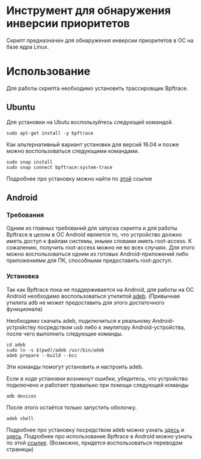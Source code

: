 # Инструмент для обнаружения инверсии приоритетов

Скрипт предназначен для обнаружения инверсии приоритетов в ОС на базе ядра Linux.

# Использование

Для работы скрипта необходимо установить трассировщик Bpftrace.

## Ubuntu

Для установки на Ubutu воспользуйтесь следующей командой.

    sudo apt-get install -y bpftrace

Как альтернативный вариант установки для версий 16.04 и позже можно воспользоваться следующими командами.
    
    sudo snap install
    sudo snap connect bpftrace:system-trace
    
Подробнее про установку можно найти по [этой](https://github.com/iovisor/bpftrace/blob/master/INSTALL.md) ссылке
  
## Android

### Требования

Одним из главных требований для запуска скрипта и для работы Bpftrace в целом в ОС Android является то, что устройство должно иметь доступ к файлам системы, иными словами иметь root-access.
К сожалению, получить root-access можно не во всех случаях. Для этого можно воспользоваться одним из готовых Android-приложений либо приложениями для ПК, способными предоставить root-доступ.


### Установка
Так как Bpftrace пока не поддерживается на Android, для работы на ОС Android необходимо воспользоваться утилитой [adeb](https://github.com/joelagnel/adeb). (Привычная утилита adb не может предоставить для этого достаточного функционала)

Необходимо скачать adeb, подключиться к реальному Android-устройству посредством usb либо к эмулятору Android-устройства, после чего выполнить следующие команды.

    cd adeb
    sudo ln -s $(pwd)/adeb /usr/bin/adeb
    adeb prepare --build --bcc
    
Эти команды помогут установить и настроить adeb.

Если в ходе установки возникнут ошибки, убедитесь, что устройство подключено и работает правильно при помощи следующей команды
    
    adb devices

После этого остаётся только запустить оболочку.

    adeb shell
    
Подробнее про установку посредством adeb можно узнать [здесь](https://github.com/joelagnel/adeb) и [здесь](https://github.com/joelagnel/adeb/blob/master/BCC.md).
Подробнее про использование Bpftrace в Android можно узнать по этой [ссылке](https://evilpan.com/2022/01/03/kernel-tracing/). (Возможно, придется воспользоваться переводом страницы)
